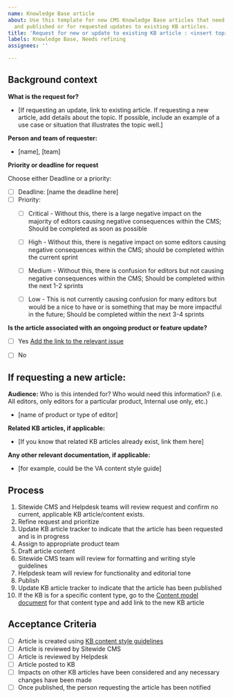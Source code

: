 ```yaml
---
name: Knowledge Base article
about: Use this template for new CMS Knowledge Base articles that need to be written
  and published or for requested updates to existing KB articles.
title: 'Request for new or update to existing KB article : <insert topic here>'
labels: Knowledge Base, Needs refining
assignees: ''

---
```


## Background context
**What is the request for?**
- [If requesting an update, link to existing article. If requesting a new article, add details about the topic. If possible, include an example of a use case or situation that illustrates the topic well.]


**Person and team of requester:**
- [name], [team]


**Priority or deadline for request**

  Choose either Deadline or a priority:

- [ ] Deadline: [name the deadline here]
- [ ] Priority:
  - [ ] Critical - Without this, there is a large negative impact on the majority of editors causing negative consequences within the CMS; Should be completed as soon as possible
  - [ ] High - Without this, there is negative impact on some editors causing negative consequences within the CMS; should be completed within the current sprint
  - [ ] Medium - Without this, there is confusion for editors but not causing negative consequences within the CMS; Should be completed within the next 1-2 sprints
  - [ ] Low - This is not currently causing confusion for many editors but would be a nice to have or is something that may be more impactful in the future; Should be completed within the next 3-4 sprints


**Is the article associated with an ongoing product or feature update?**
- [ ] Yes [Add the link to the relevant issue](URL)
- [ ] No


## If requesting a new article:

**Audience:**
Who is this intended for? Who would need this information? (i.e. All editors, only editors for a particular product, Internal use only, etc.)
- [name of product or type of editor]


**Related KB articles, if applicable:**
- [If you know that related KB articles already exist, link them here]


**Any other relevant documentation, if applicable:**
- [for example, could be the VA content style guide]


## Process
1. Sitewide CMS and Helpdesk teams will review request and confirm no current, applicable KB article/content exists.
2. Refine request and prioritize
3. Update KB article tracker to indicate that the article has been requested and is in progress
4. Assign to appropriate product team
5. Draft article content
6. Sitewide CMS team will review for formatting and writing style guidelines
7. Helpdesk team will review for functionality and editorial tone
8. Publish
9. Update KB article tracker to indicate that the article has been published
10. If the KB is for a specific content type, go to the [Content model document](https://prod.cms.va.gov/admin/structure/cm_document) for that content type and add link to the new KB article


## Acceptance Criteria
- [ ] Article is created using [KB content style guidelines](https://va-gov.atlassian.net/wiki/spaces/VAGOV/pages/1771831299/Knowledge+Base+content+style)
- [ ] Article is reviewed by Sitewide CMS
- [ ] Article is reviewed by Helpdesk
- [ ] Article posted to KB
- [ ] Impacts on other KB articles have been considered and any necessary changes have been made
- [ ] Once published, the person requesting the article has been notified
